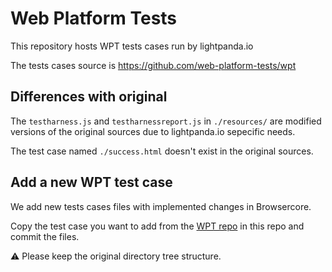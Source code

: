 # Web Platform Tests

This repository hosts WPT tests cases run by lightpanda.io

The tests cases source is https://github.com/web-platform-tests/wpt

## Differences with original

The `testharness.js` and `testharnessreport.js`  in `./resources/` are
modified versions of the original sources due to lightpanda.io sepecific needs.

The test case named `./success.html` doesn't exist in the original sources.

## Add a new WPT test case

We add new tests cases files with implemented changes in Browsercore.

Copy the test case you want to add from the [WPT
repo](https://github.com/web-platform-tests/wpt) in this repo and commit
the files.

:warning: Please keep the original directory tree structure.
